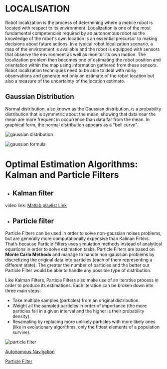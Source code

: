 # LOCALISATION
Robot localization is the process of determining where a mobile robot is located with respect to its environment. Localization is one of the most fundamental competencies required by an autonomous robot as the knowledge of the robot's own location is an essential precursor to making decisions about future actions. In a typical robot localization scenario, a map of the environment is available and the robot is equipped with sensors that observe the environment as well as monitor its own motion. The localization problem then becomes one of estimating the robot position and orientation within the map using information gathered from these sensors. Robot localization techniques need to be able to deal with noisy observations and generate not only an estimate of the robot location but also a measure of the uncertainty of the location estimate. 

## Gaussian Distribution
Normal distribution, also known as the Gaussian distribution, is a probability distribution that is symmetric about the mean, showing that data near the mean are more frequent in occurrence than data far from the mean. In graphical form, the normal distribution appears as a "bell curve".

![gaussian distribution](https://github.com/ePSA-eJya/Robotics-Camp-2023-forked/assets/120899038/29adc295-c3f3-4311-8fa7-5efdd9f048ab)

![gaussian formula](https://github.com/ePSA-eJya/Robotics-Camp-2023-forked/assets/120899038/00a158fd-f5a2-4310-89e5-128fcac5f675.png )



# Optimal Estimation Algorithms: Kalman and Particle Filters

+ ## **Kalman filter**

video link: [Matlab playlist Link](https://www.youtube.com/playlist?list=PLn8PRpmsu08pzi6EMiYnR-076Mh-q3tWr)
+ ## **Particle filter**
Particle FIlters can be used in order to solve non-gaussian noises problems, but are generally more computationally expensive than Kalman Filters. That’s because Particle Filters uses simulation methods instead of analytical equations in order to solve estimation tasks.
Particle Filters are based on **Monte Carlo Methods** and manage to handle non-gaussian problems by discretizing the original data into particles (each of them representing a different state). The greater the number of particles and the better our Particle Filter would be able to handle any possible type of distribution.

Like Kalman Filters, Particle Filters also make use of an iterative process in order to produce its estimations. Each iteration can be broken down into three main steps:
+ Take multiple samples (particles) from an original distribution.
+ Weight all the sampled particles in order of importance (the more particles fall in a given interval and the higher is their probability density).
+ Resampling by replacing more unlikely particles with more likely ones (like in evolutionary algorithms, only the fittest elements of a population survive).

![particle filter](https://github.com/ePSA-eJya/Robotics-Camp-2023-forked/assets/120899038/7e72d386-ead8-43bc-bedb-3c62c083865c)


[Autonomous Navigation](https://youtu.be/Fw8JQ5Q-ZwU)

[Particle Filter](https://youtu.be/NrzmH_yerBU)
